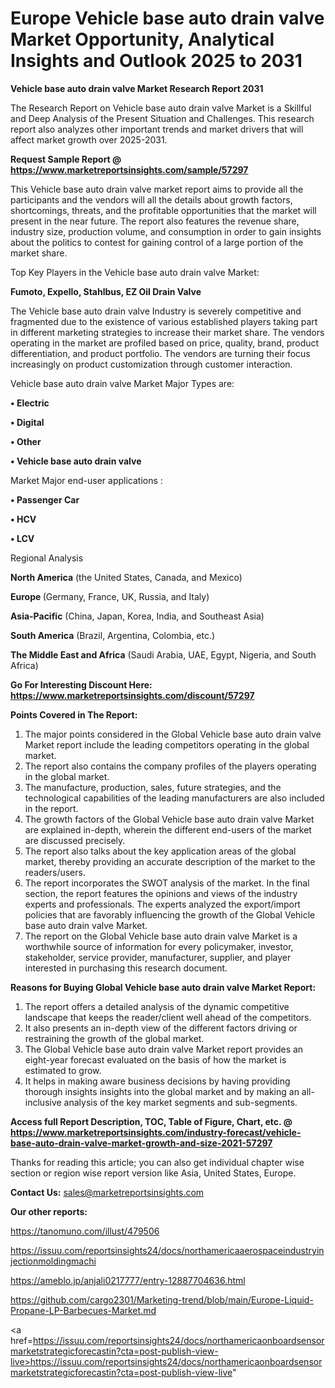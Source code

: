 # Europe Vehicle base auto drain valve Market Opportunity, Analytical Insights and Outlook 2025 to 2031

<strong>Vehicle base auto drain valve Market Research Report 2031</strong>

The Research Report on Vehicle base auto drain valve Market is a Skillful and Deep Analysis of the Present Situation and Challenges. This research report also analyzes other important trends and market drivers that will affect market growth over 2025-2031.

<strong>Request Sample Report @ <a href=https://www.marketreportsinsights.com/sample/57297>https://www.marketreportsinsights.com/sample/57297</a></strong>

This Vehicle base auto drain valve market report aims to provide all the participants and the vendors will all the details about growth factors, shortcomings, threats, and the profitable opportunities that the market will present in the near future. The report also features the revenue share, industry size, production volume, and consumption in order to gain insights about the politics to contest for gaining control of a large portion of the market share.

Top Key Players in the Vehicle base auto drain valve Market:

<strong>Fumoto, Expello, Stahlbus, EZ Oil Drain Valve</strong>

The Vehicle base auto drain valve Industry is severely competitive and fragmented due to the existence of various established players taking part in different marketing strategies to increase their market share. The vendors operating in the market are profiled based on price, quality, brand, product differentiation, and product portfolio. The vendors are turning their focus increasingly on product customization through customer interaction.

Vehicle base auto drain valve Market Major Types are:

<strong>• Electric

• Digital

• Other

• Vehicle base auto drain valve</strong>

Market Major end-user applications :

<strong>• Passenger Car

• HCV

• LCV</strong>

Regional Analysis

</u><strong><b>North America</b></strong> (the United States, Canada, and Mexico)

<strong><b>Europe </b></strong>(Germany, France, UK, Russia, and Italy)

<strong><b>Asia-Pacific</b></strong> (China, Japan, Korea, India, and Southeast Asia)

<strong><b>South America</b></strong> (Brazil, Argentina, Colombia, etc.)

<strong><b>The Middle East and Africa</b></strong> (Saudi Arabia, UAE, Egypt, Nigeria, and South Africa)

<strong>Go For Interesting Discount Here: <a href=https://www.marketreportsinsights.com/discount/57297>https://www.marketreportsinsights.com/discount/57297</a></strong>

<strong>Points Covered in The Report:</strong>
<ol>
  <li>The major points considered in the Global Vehicle base auto drain valve Market report include the leading competitors operating in the global market.</li>
  <li>The report also contains the company profiles of the players operating in the global market.</li>
  <li>The manufacture, production, sales, future strategies, and the technological capabilities of the leading manufacturers are also included in the report.</li>
  <li>The growth factors of the Global Vehicle base auto drain valve Market are explained in-depth, wherein the different end-users of the market are discussed precisely.</li>
  <li>The report also talks about the key application areas of the global market, thereby providing an accurate description of the market to the readers/users.</li>
  <li>The report incorporates the SWOT analysis of the market. In the final section, the report features the opinions and views of the industry experts and professionals. The experts analyzed the export/import policies that are favorably influencing the growth of the Global Vehicle base auto drain valve Market.</li>
  <li>The report on the Global Vehicle base auto drain valve Market is a worthwhile source of information for every policymaker, investor, stakeholder, service provider, manufacturer, supplier, and player interested in purchasing this research document.</li>
</ol>
<strong>Reasons for Buying Global Vehicle base auto drain valve Market Report:</strong>

<ol>
  <li>The report offers a detailed analysis of the dynamic competitive landscape that keeps the reader/client well ahead of the competitors.</li>
  <li>It also presents an in-depth view of the different factors driving or restraining the growth of the global market.</li>
  <li>The Global Vehicle base auto drain valve Market report provides an eight-year forecast evaluated on the basis of how the market is estimated to grow.</li>
  <li>It helps in making aware business decisions by having providing thorough insights insights into the global market and by making an all-inclusive analysis of the key market segments and sub-segments.</li>
</ol>
<strong>Access full Report Description, TOC, Table of Figure, Chart, etc. @ <a href=https://www.marketreportsinsights.com/industry-forecast/vehicle-base-auto-drain-valve-market-growth-and-size-2021-57297>https://www.marketreportsinsights.com/industry-forecast/vehicle-base-auto-drain-valve-market-growth-and-size-2021-57297</a></strong>


Thanks for reading this article; you can also get individual chapter wise section or region wise report version like Asia, United States, Europe.

<strong>Contact Us:</strong>
sales@marketreportsinsights.com

<strong>Our other reports:</strong>

<a href=https://tanomuno.com/illust/479506>https://tanomuno.com/illust/479506</a>

<a href=https://issuu.com/reportsinsights24/docs/northamericaaerospaceindustryinjectionmoldingmachi>https://issuu.com/reportsinsights24/docs/northamericaaerospaceindustryinjectionmoldingmachi</a>

<a href=https://ameblo.jp/anjali0217777/entry-12887704636.html>https://ameblo.jp/anjali0217777/entry-12887704636.html</a>

<a href=https://github.com/cargo2301/Marketing-trend/blob/main/Europe-Liquid-Propane-LP-Barbecues-Market.md>https://github.com/cargo2301/Marketing-trend/blob/main/Europe-Liquid-Propane-LP-Barbecues-Market.md</a>

<a href=https://issuu.com/reportsinsights24/docs/northamericaonboardsensormarketstrategicforecastin?cta=post-publish-view-live>https://issuu.com/reportsinsights24/docs/northamericaonboardsensormarketstrategicforecastin?cta=post-publish-view-live</a>"
